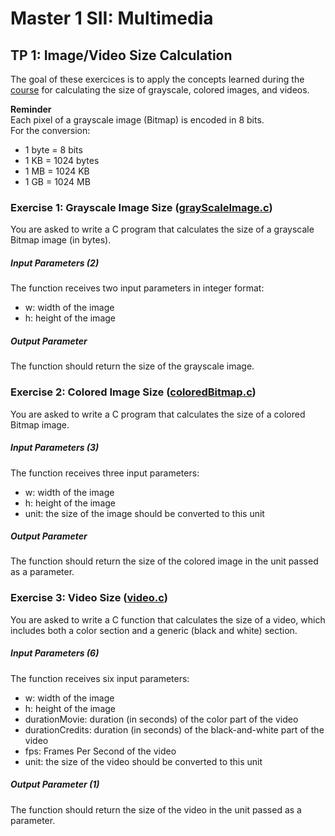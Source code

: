 # Master 1 SII: Multimedia

## TP 1: Image/Video Size Calculation

The goal of these exercices is to apply the concepts learned during the [course](https://canvas.instructure.com/courses/10470827/files/273054605?module_item_id=118488408) for calculating the size of grayscale, colored images, and videos.

**Reminder**  
Each pixel of a grayscale image (Bitmap) is encoded in 8 bits.  
For the conversion:  

* 1 byte = 8 bits  
* 1 KB = 1024 bytes  
* 1 MB = 1024 KB  
* 1 GB = 1024 MB  

### Exercise 1: Grayscale Image Size ([grayScaleImage.c](grayScaleImage.c))

You are asked to write a C program that calculates the size of a grayscale Bitmap image (in bytes).  

##### Input Parameters (2)  
The function receives two input parameters in integer format:
- w: width of the image
- h: height of the image

##### Output Parameter  
The function should return the size of the grayscale image.

### Exercise 2: Colored Image Size ([coloredBitmap.c](coloredBitmap.c))

You are asked to write a C program that calculates the size of a colored Bitmap image.

##### Input Parameters (3)  
The function receives three input parameters:
- w: width of the image
- h: height of the image
- unit: the size of the image should be converted to this unit

##### Output Parameter  
The function should return the size of the colored image in the unit passed as a parameter.

### Exercise 3: Video Size ([video.c](video.c))

You are asked to write a C function that calculates the size of a video, which includes both a color section and a generic (black and white) section.

##### Input Parameters (6)  
The function receives six input parameters:  
- w: width of the image
- h: height of the image
- durationMovie: duration (in seconds) of the color part of the video
- durationCredits: duration (in seconds) of the black-and-white part of the video
- fps: Frames Per Second of the video
- unit: the size of the video should be converted to this unit

##### Output Parameter (1)  
The function should return the size of the video in the unit passed as a parameter.